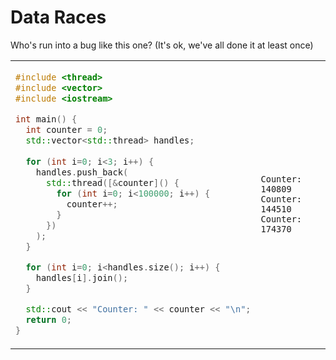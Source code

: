 # Data Races

Who's run into a bug like this one? (It's ok, we've all done it at least once)


<table>
<tr>
<td>

```cpp
#include <thread>
#include <vector>
#include <iostream>

int main() {
  int counter = 0;
  std::vector<std::thread> handles;
    
  for (int i=0; i<3; i++) {
    handles.push_back(
      std::thread([&counter]() { 
        for (int i=0; i<100000; i++) {
          counter++; 
        }
      })
    );
  }

  for (int i=0; i<handles.size(); i++) {
    handles[i].join();
  }

  std::cout << "Counter: " << counter << "\n";
  return 0;
}
```

</td><td>

```
Counter: 140809
Counter: 144510
Counter: 174370
```

</td></tr></table>

